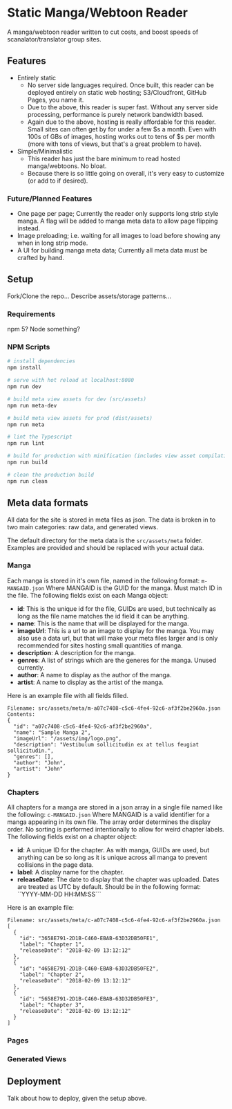 # Static Manga/Webtoon Reader

A manga/webtoon reader written to cut costs, and boost speeds of scanalator/translator group sites.

## Features

- Entirely static
    - No server side languages required. Once built, this reader can be deployed entirely on static web hosting; S3/Cloudfront, GitHub Pages, you name it.
    - Due to the above, this reader is super fast. Without any server side processing, performance is purely network bandwidth based.
    - Again due to the above, hosting is really affordable for this reader. Small sites can often get by for under a few $s a month. Even with 100s of GBs of images, hosting works out to tens of $s per month (more with tons of views, but that's a great problem to have).
- Simple/Minimalistic
    - This reader has just the bare minimum to read hosted manga/webtoons. No bloat.
    - Because there is so little going on overall, it's very easy to customize (or add to if desired).
    
### Future/Planned Features
- One page per page; Currently the reader only supports long strip style manga. A flag will be added to manga meta data to allow page flipping instead.
- Image preloading; i.e. waiting for all images to load before showing any when in long strip mode.
- A UI for building manga meta data; Currently all meta data must be crafted by hand.

## Setup
Fork/Clone the repo... Describe assets/storage patterns...

### Requirements
npm 5?
Node something?



### NPM Scripts

``` bash
# install dependencies
npm install

# serve with hot reload at localhost:8080
npm run dev

# build meta view assets for dev (src/assets)
npm run meta-dev

# build meta view assets for prod (dist/assets)
npm run meta

# lint the Typescript
npm run lint

# build for production with minification (includes view asset compilation)
npm run build

# clean the production build
npm run clean
```
## Meta data formats

All data for the site is stored in meta files as json. The data is broken in to two main categories: raw data, and generated views.

The default directory for the meta data is the ```src/assets/meta``` folder. Examples are provided and should be replaced with your actual data.

### Manga
Each manga is stored in it's own file, named in the following format:
```m-MANGAID.json```
Where MANGAID is the GUID for the manga. Must match ID in the file.
The following fields exist on each Manga object:
- **id**: This is the unique id for the file, GUIDs are used, but technically as long as the file name matches the id field it can be anything.
- **name**: This is the name that will be displayed for the manga.
- **imageUrl**: This is a url to an image to display for the manga. You may also use a data url, but that will make your meta files larger and is only recommended for sites hosting small quantities of manga.
- **description**: A description for the manga.
- **genres**: A list of strings which are the generes for the manga. Unused currently.
- **author**: A name to display as the author of the manga.
- **artist**: A name to display as the artist of the manga.

Here is an example file with all fields filled.
```
Filename: src/assets/meta/m-a07c7408-c5c6-4fe4-92c6-af3f2be2960a.json
Contents:
{
  "id": "a07c7408-c5c6-4fe4-92c6-af3f2be2960a",
  "name": "Sample Manga 2",
  "imageUrl": "/assets/img/logo.png",
  "description": "Vestibulum sollicitudin ex at tellus feugiat sollicitudin.",
  "genres": [],
  "author": "John",
  "artist": "John"
}
```

### Chapters
All chapters for a manga are stored in a json array in a single file named like the following:
```c-MANGAID.json```
Where MANGAID is a valid identifier for a manga appearing in its own file.
The array order determines the display order. No sorting is performed intentionally to allow for weird chapter labels.
The following fields exist on a chapter object:
- **id**: A unique ID for the chapter. As with manga, GUIDs are used, but anything can be so long as it is unique across all manga to prevent collisions in the page data.
- **label**: A display name for the chapter.
- **releaseDate**: The date to display that the chapter was uploaded. Dates are treated as UTC by default. Should be in the following format: ``YYYY-MM-DD HH:MM:SS```

Here is an example file:
```
Filename: src/assets/meta/c-a07c7408-c5c6-4fe4-92c6-af3f2be2960a.json
[
  {
    "id": "3658E791-2D1B-C460-EBAB-63D32DB50FE1",
    "label": "Chapter 1",
    "releaseDate": "2018-02-09 13:12:12"
  },
  {
    "id": "4658E791-2D1B-C460-EBAB-63D32DB50FE2",
    "label": "Chapter 2",
    "releaseDate": "2018-02-09 13:12:12"
  },
  {
    "id": "5658E791-2D1B-C460-EBAB-63D32DB50FE3",
    "label": "Chapter 3",
    "releaseDate": "2018-02-09 13:12:12"
  }
]
```

### Pages

### Generated Views

## Deployment

Talk about how to deploy, given the setup above.
